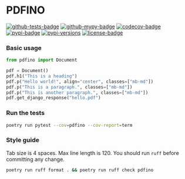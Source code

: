 PDFINO
======

[![github-tests-badge]][github-tests]
[![github-mypy-badge]][github-mypy]
[![codecov-badge]][codecov]
[![pypi-badge]][pypi]
[![pypi-versions]][pypi]
[![license-badge]](LICENSE)


### Basic usage

```python
from pdfino import Document

pdf = Document()
pdf.h1("This is a heading")
pdf.p("Hello world!", align="center", classes=["mb-md"])
pdf.p("This is a paragraph.", classes=["mb-md"])
pdf.p("This is another paragraph.", classes=["mb-md"])
pdf.get_django_response("hello.pdf")
```

### Run the tests

```bash
poetry run pytest --cov=pdfino --cov-report=term
```


### Style guide

Tab size is 4 spaces. Max line length is 120. You should run `ruff` before committing any change.

```bash
poetry run ruff format . && poetry run ruff check pdfino
```


[codecov]: https://codecov.io/gh/eillarra/pdfino
[codecov-badge]: https://codecov.io/gh/eillarra/pdfino/branch/master/graph/badge.svg
[github-mypy]: https://github.com/eillarra/pdfino/actions?query=workflow%3Amypy
[github-mypy-badge]: https://github.com/eillarra/pdfino/workflows/mypy/badge.svg
[github-tests]: https://github.com/eillarra/pdfino/actions?query=workflow%3Atests
[github-tests-badge]: https://github.com/eillarra/pdfino/workflows/tests/badge.svg
[license-badge]: https://img.shields.io/badge/license-MIT-blue.svg
[pypi]: https://pypi.org/project/pdfino/
[pypi-badge]: https://badge.fury.io/py/pdfino.svg
[pypi-versions]: https://img.shields.io/pypi/pyversions/pdfino.svg
